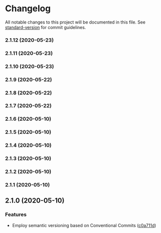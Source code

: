 # Changelog

All notable changes to this project will be documented in this file. See [standard-version](https://github.com/conventional-changelog/standard-version) for commit guidelines.

### 2.1.12 (2020-05-23)

### 2.1.11 (2020-05-23)

### 2.1.10 (2020-05-23)

### 2.1.9 (2020-05-22)

### 2.1.8 (2020-05-22)

### 2.1.7 (2020-05-22)

### 2.1.6 (2020-05-10)

### 2.1.5 (2020-05-10)

### 2.1.4 (2020-05-10)

### 2.1.3 (2020-05-10)

### 2.1.2 (2020-05-10)

### 2.1.1 (2020-05-10)

## 2.1.0 (2020-05-10)

### Features

- Employ semantic versioning based on Conventional Commits ([c0a711d](https://github.com/sushant-kum/aboutme-angular/commit/c0a711d4cc05afd191222ef7222524956d9cc787))
